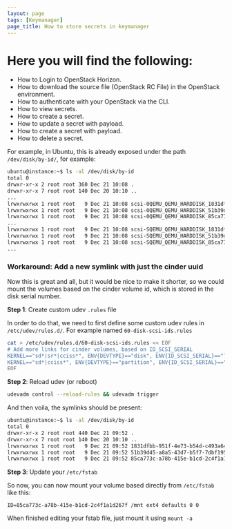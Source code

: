 ```yaml
---
layout: page
tags: [Keymanager]
page_title: How to store secrets in keymanager
---
```


# Here you will find the following:
-	How to Login to OpenStack Horizon.
- How to download the source file (OpenStack RC File) in the OpenStack environment.
-	How to authenticate with your OpenStack via the CLI.
-	How to view secrets.
-	How to create a secret.
-	How to update a secret with payload.
-	How to create a secret with payload.
-	How to delete a secret.


For example, in Ubuntu, this is already exposed under the path `/dev/disk/by-id/`, for example:
~~~~~~~~ bash
ubuntu@instance:~$ ls -al /dev/disk/by-id
total 0
drwxr-xr-x 2 root root 360 Dec 21 10:08 .
drwxr-xr-x 7 root root 140 Dec 20 10:10 ..
...
lrwxrwxrwx 1 root root   9 Dec 21 10:08 scsi-0QEMU_QEMU_HARDDISK_1831dfbb-951f-4e73-b -> ../../sdb
lrwxrwxrwx 1 root root   9 Dec 21 10:08 scsi-0QEMU_QEMU_HARDDISK_51b39d45-a8a5-43d7-b -> ../../sdd
lrwxrwxrwx 1 root root   9 Dec 21 10:08 scsi-0QEMU_QEMU_HARDDISK_85ca773c-a78b-415e-b -> ../../sdc
...
lrwxrwxrwx 1 root root   9 Dec 21 10:08 scsi-SQEMU_QEMU_HARDDISK_1831dfbb-951f-4e73-b54d-c493a64a1a32 -> ../../sdb
lrwxrwxrwx 1 root root   9 Dec 21 10:08 scsi-SQEMU_QEMU_HARDDISK_51b39d45-a8a5-43d7-b5f7-7dbf195d4014 -> ../../sdd
lrwxrwxrwx 1 root root   9 Dec 21 10:08 scsi-SQEMU_QEMU_HARDDISK_85ca773c-a78b-415e-b1cd-2c4f1a1d267f -> ../../sdc
...
~~~~~~~~

### Workaround: Add a new symlink with just the cinder uuid
Now this is great and all, but it would be nice to make it shorter, so we could mount the volumes based on the cinder volume id, which is stored in the disk serial number.

**Step 1**: Create custom udev `.rules` file

In order to do that, we need to first define some custom udev rules in `/etc/udev/rules.d/`. For example named `60-disk-scsi-ids.rules`
~~~~~~~~ bash
cat > /etc/udev/rules.d/60-disk-scsi-ids.rules << EOF
# Add more links for cinder volumes, based on ID_SCSI_SERIAL
KERNEL=="sd*|sr*|cciss*", ENV{DEVTYPE}=="disk", ENV{ID_SCSI_SERIAL}=="?*", SYMLINK+="disk/by-id/$env{ID_SCSI_SERIAL}"
KERNEL=="sd*|cciss*", ENV{DEVTYPE}=="partition", ENV{ID_SCSI_SERIAL}=="?*", SYMLINK+="disk/by-id/$env{ID_SCSI_SERIAL}-part%n"
EOF
~~~~~~~~


**Step 2**: Reload udev (or reboot)
~~~~~~~~ bash
udevadm control --reload-rules && udevadm trigger
~~~~~~~~

And then voila, the symlinks should be present:
~~~~~~~~ bash
ubuntu@instance:~$ ls -al /dev/disk/by-id
total 0
drwxr-xr-x 2 root root 440 Dec 21 09:52 .
drwxr-xr-x 7 root root 140 Dec 20 10:10 ..
lrwxrwxrwx 1 root root   9 Dec 21 09:52 1831dfbb-951f-4e73-b54d-c493a64a1a32 -> ../../sdb
lrwxrwxrwx 1 root root   9 Dec 21 09:52 51b39d45-a8a5-43d7-b5f7-7dbf195d4014 -> ../../sdd
lrwxrwxrwx 1 root root   9 Dec 21 09:52 85ca773c-a78b-415e-b1cd-2c4f1a1d267f -> ../../sdc
~~~~~~~~

**Step 3**: Update your `/etc/fstab`

So now, you can now mount your volume based directly from `/etc/fstab` like this:
~~~~~~~~ fstab
ID=85ca773c-a78b-415e-b1cd-2c4f1a1d267f /mnt ext4 defaults 0 0
~~~~~~~~

When finished editing your fstab file, just mount it using `mount -a`
